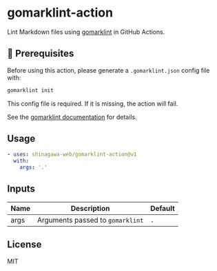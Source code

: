 # gomarklint-action

Lint Markdown files using [gomarklint](https://github.com/shinagawa-web/gomarklint) in GitHub Actions.
## 🚀 Prerequisites

Before using this action, please generate a `.gomarklint.json` config file with:

```bash
gomarklint init
```

This config file is required. If it is missing, the action will fail.

See the [gomarklint documentation](https://github.com/shinagawa-web/gomarklint/blob/main/README.md) for details.

## Usage

```yaml
- uses: shinagawa-web/gomarklint-action@v1
  with:
    args: '.'
```

## Inputs

| Name | Description                      | Default |
| ---- | -------------------------------- | ------- |
| args | Arguments passed to `gomarklint` | `.`     |

## License

MIT
